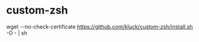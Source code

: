 custom-zsh
==========

wget --no-check-certificate https://github.com/kluck/custom-zsh/install.sh -O - | sh